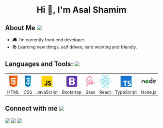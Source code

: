 <h1 align="center">Hi 🙋, I'm Asal Shamim  </h1>

<h2> About Me <img src = "https://media0.giphy.com/media/KDDpcKigbfFpnejZs6/giphy.gif?cid=ecf05e47oy6f4zjs8g1qoiystc56cu7r9tb8a1fe76e05oty&rid=giphy.gif" width = 100px></h2>

- 🎓 I’m currently front end developer.
- 📚 Learning new things, self driven, hard working and friendly.

<h2> Languages and Tools: <img src = "https://media2.giphy.com/media/QssGEmpkyEOhBCb7e1/giphy.gif?cid=ecf05e47a0n3gi1bfqntqmob8g9aid1oyj2wr3ds3mg700bl&rid=giphy.gif" width = "32px"> </h2>
<p align="left"> 
  
  
<table>
  <tr>
    <td align="center" width="96">
      <a href="#">
        <img src="img/html.png" width="48" height="48" alt="HTML">
      </a>
      <br>HTML
    </td>
    <td align="center" width="96">
      <a href="#">
        <img src="img/css.png" width="48" height="48" alt="CSS" />
      </a>
      <br>CSS
    </td>
    <td align="center" width="96">
      <a href="#">
        <img src="img/javascript.png" width="48" height="48" alt="JavaScript" />
      </a>
      <br>JavaScript
    </td>
    <td align="center" width="96">
      <a href="#">
        <img src="img/bootstrap.png" width="48" height="48" alt="Bootstrap" />
      </a>
      <br>Bootstrap
    </td>
    <td align="center" width="96">
      <a href="#">
        <img src="img/sass.png" width="48" height="48" alt="Sass" />
      </a>
      <br>Sass
    </td>
  <td align="center" width="96">
      <a href="#" >
        <img src="img/react.png" width="48" height="48" alt="React" />
      </a>
      <br>React
    </td>
    <td align="center" width="96">
      <a href="#">
        <img src="img/typescript.png" width="48" height="48" alt="Typescript" />
      </a>
      <br>TypeScript
    </td>
    <td align="center" width="96">
      <a href="#">
        <img src="img/nodejs.png" width="48" height="48" alt="Node.js" />
      </a>
      <br>Node.js
    </td>
    
  
   
  </tr>
</table>

 <h2> Connect with me <img src='https://raw.githubusercontent.com/ShahriarShafin/ShahriarShafin/main/Assets/handshake.gif' width="100px"> </h2>
 <a href = 'https://www.linkedin.com/in/asal-s-6a19891b6/'> <img width = '32px' align= 'center' src="https://img.icons8.com/ios-filled/72/linkedin.png"/></a> 
 <a href = 'https://github.com/asalshamim'> <img width = '32px' align= 'center' src="https://img.icons8.com/dusk/2x/github.png"/></a> 
 <a href = 'https://codepen.io/Asalsh'> <img width = '32px' align= 'center' src="https://img.icons8.com/ios-filled/50/000000/codepen.png"/></a>
